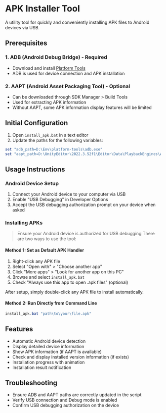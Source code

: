 # APK Installer Tool

A utility tool for quickly and conveniently installing APK files to Android devices via USB.

## Prerequisites

### 1. ADB (Android Debug Bridge) - Required

- Download and install [Platform Tools](https://developer.android.com/tools/releases/platform-tools)
- ADB is used for device connection and APK installation

### 2. AAPT (Android Asset Packaging Tool) - Optional

- Can be downloaded through SDK Manager > Build Tools
- Used for extracting APK information
- Without AAPT, some APK information display features will be limited

## Initial Configuration

1. Open `install_apk.bat` in a text editor
2. Update the paths for the following variables:

```powershell
set "adb_path=D:\Env\platform-tools\adb.exe"
set "aapt_path=D:\UnityEditor\2022.3.52f1\Editor\Data\PlaybackEngines\AndroidPlayer\SDK\build-tools\35.0.0\aapt.exe"
```

## Usage Instructions

### Android Device Setup

1. Connect your Android device to your computer via USB
2. Enable "USB Debugging" in Developer Options
3. Accept the USB debugging authorization prompt on your device when asked

### Installing APKs

> Ensure your Android device is authorized for USB debugging
> There are two ways to use the tool:

#### Method 1: Set as Default APK Handler

1. Right-click any APK file
2. Select "Open with" > "Choose another app"
3. Click "More apps" > "Look for another app on this PC"
4. Browse and select `install_apk.bat`
5. Check "Always use this app to open .apk files" (optional)

After setup, simply double-click any APK file to install automatically.

#### Method 2: Run Directly from Command Line

```powershell
install_apk.bat "path\to\your\file.apk"
```

## Features

- Automatic Android device detection
- Display detailed device information
- Show APK information (if AAPT is available)
- Check and display installed version information (if exists)
- Installation progress with animation
- Installation result notification

## Troubleshooting

- Ensure ADB and AAPT paths are correctly updated in the script
- Verify USB connection and Debug mode is enabled
- Confirm USB debugging authorization on the device
